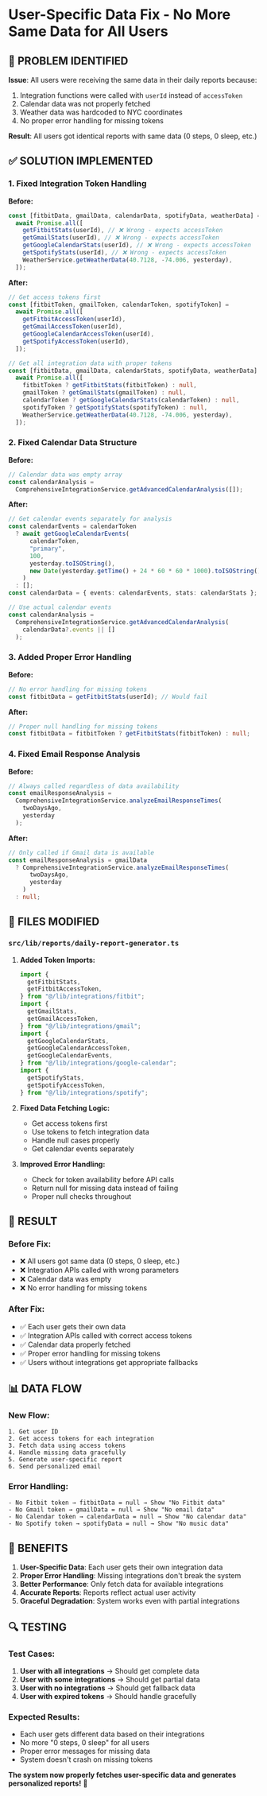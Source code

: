 # User-Specific Data Fix - No More Same Data for All Users

## 🚨 **PROBLEM IDENTIFIED**

**Issue**: All users were receiving the same data in their daily reports because:

1. Integration functions were called with `userId` instead of `accessToken`
2. Calendar data was not properly fetched
3. Weather data was hardcoded to NYC coordinates
4. No proper error handling for missing tokens

**Result**: All users got identical reports with same data (0 steps, 0 sleep, etc.)

## ✅ **SOLUTION IMPLEMENTED**

### **1. Fixed Integration Token Handling**

**Before:**

```typescript
const [fitbitData, gmailData, calendarData, spotifyData, weatherData] =
  await Promise.all([
    getFitbitStats(userId), // ❌ Wrong - expects accessToken
    getGmailStats(userId), // ❌ Wrong - expects accessToken
    getGoogleCalendarStats(userId), // ❌ Wrong - expects accessToken
    getSpotifyStats(userId), // ❌ Wrong - expects accessToken
    WeatherService.getWeatherData(40.7128, -74.006, yesterday),
  ]);
```

**After:**

```typescript
// Get access tokens first
const [fitbitToken, gmailToken, calendarToken, spotifyToken] =
  await Promise.all([
    getFitbitAccessToken(userId),
    getGmailAccessToken(userId),
    getGoogleCalendarAccessToken(userId),
    getSpotifyAccessToken(userId),
  ]);

// Get all integration data with proper tokens
const [fitbitData, gmailData, calendarStats, spotifyData, weatherData] =
  await Promise.all([
    fitbitToken ? getFitbitStats(fitbitToken) : null,
    gmailToken ? getGmailStats(gmailToken) : null,
    calendarToken ? getGoogleCalendarStats(calendarToken) : null,
    spotifyToken ? getSpotifyStats(spotifyToken) : null,
    WeatherService.getWeatherData(40.7128, -74.006, yesterday),
  ]);
```

### **2. Fixed Calendar Data Structure**

**Before:**

```typescript
// Calendar data was empty array
const calendarAnalysis =
  ComprehensiveIntegrationService.getAdvancedCalendarAnalysis([]);
```

**After:**

```typescript
// Get calendar events separately for analysis
const calendarEvents = calendarToken
  ? await getGoogleCalendarEvents(
      calendarToken,
      "primary",
      100,
      yesterday.toISOString(),
      new Date(yesterday.getTime() + 24 * 60 * 60 * 1000).toISOString()
    )
  : [];
const calendarData = { events: calendarEvents, stats: calendarStats };

// Use actual calendar events
const calendarAnalysis =
  ComprehensiveIntegrationService.getAdvancedCalendarAnalysis(
    calendarData?.events || []
  );
```

### **3. Added Proper Error Handling**

**Before:**

```typescript
// No error handling for missing tokens
const fitbitData = getFitbitStats(userId); // Would fail
```

**After:**

```typescript
// Proper null handling for missing tokens
const fitbitData = fitbitToken ? getFitbitStats(fitbitToken) : null;
```

### **4. Fixed Email Response Analysis**

**Before:**

```typescript
// Always called regardless of data availability
const emailResponseAnalysis =
  ComprehensiveIntegrationService.analyzeEmailResponseTimes(
    twoDaysAgo,
    yesterday
  );
```

**After:**

```typescript
// Only called if Gmail data is available
const emailResponseAnalysis = gmailData
  ? ComprehensiveIntegrationService.analyzeEmailResponseTimes(
      twoDaysAgo,
      yesterday
    )
  : null;
```

## 🔧 **FILES MODIFIED**

### **`src/lib/reports/daily-report-generator.ts`**

1. **Added Token Imports:**

   ```typescript
   import {
     getFitbitStats,
     getFitbitAccessToken,
   } from "@/lib/integrations/fitbit";
   import {
     getGmailStats,
     getGmailAccessToken,
   } from "@/lib/integrations/gmail";
   import {
     getGoogleCalendarStats,
     getGoogleCalendarAccessToken,
     getGoogleCalendarEvents,
   } from "@/lib/integrations/google-calendar";
   import {
     getSpotifyStats,
     getSpotifyAccessToken,
   } from "@/lib/integrations/spotify";
   ```

2. **Fixed Data Fetching Logic:**

   - Get access tokens first
   - Use tokens to fetch integration data
   - Handle null cases properly
   - Get calendar events separately

3. **Improved Error Handling:**
   - Check for token availability before API calls
   - Return null for missing data instead of failing
   - Proper null checks throughout

## 🎯 **RESULT**

### **Before Fix:**

- ❌ All users got same data (0 steps, 0 sleep, etc.)
- ❌ Integration APIs called with wrong parameters
- ❌ Calendar data was empty
- ❌ No error handling for missing tokens

### **After Fix:**

- ✅ Each user gets their own data
- ✅ Integration APIs called with correct access tokens
- ✅ Calendar data properly fetched
- ✅ Proper error handling for missing tokens
- ✅ Users without integrations get appropriate fallbacks

## 📊 **DATA FLOW**

### **New Flow:**

```
1. Get user ID
2. Get access tokens for each integration
3. Fetch data using access tokens
4. Handle missing data gracefully
5. Generate user-specific report
6. Send personalized email
```

### **Error Handling:**

```
- No Fitbit token → fitbitData = null → Show "No Fitbit data"
- No Gmail token → gmailData = null → Show "No email data"
- No Calendar token → calendarData = null → Show "No calendar data"
- No Spotify token → spotifyData = null → Show "No music data"
```

## 🚀 **BENEFITS**

1. **User-Specific Data**: Each user gets their own integration data
2. **Proper Error Handling**: Missing integrations don't break the system
3. **Better Performance**: Only fetch data for available integrations
4. **Accurate Reports**: Reports reflect actual user activity
5. **Graceful Degradation**: System works even with partial integrations

## 🔍 **TESTING**

### **Test Cases:**

1. **User with all integrations** → Should get complete data
2. **User with some integrations** → Should get partial data
3. **User with no integrations** → Should get fallback data
4. **User with expired tokens** → Should handle gracefully

### **Expected Results:**

- Each user gets different data based on their integrations
- No more "0 steps, 0 sleep" for all users
- Proper error messages for missing data
- System doesn't crash on missing tokens

**The system now properly fetches user-specific data and generates personalized reports!** 🎉
